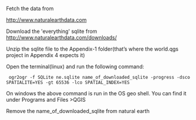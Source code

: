 Fetch the data from 

http://www.naturalearthdata.com

Download the 'everything' sqlite from http://www.naturalearthdata.com/downloads/

Unzip the sqlite file to the Appendix-1 folder(that’s where the world.qgs project in Appendix 4 expects it)

Open the terminal(linux) and run the following command:
 ```
  ogr2ogr -f SQLite ne.sqlite name_of_downloaded_sqlite -progress -dsco SPATIALITE=YES -gt 65536 -lco SPATIAL_INDEX=YES
 ```
On windows the above command is run in the OS geo shell. You can find it under Programs and Files >QGIS

Remove the name_of_downloaded_sqlite from natural earth


